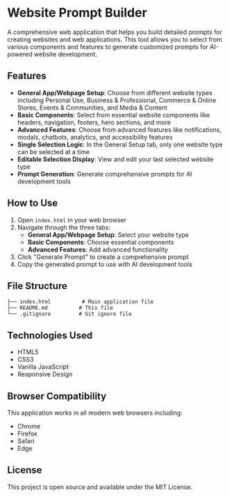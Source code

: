 # Website Prompt Builder

A comprehensive web application that helps you build detailed prompts for creating websites and web applications. This tool allows you to select from various components and features to generate customized prompts for AI-powered website development.

## Features

- **General App/Webpage Setup**: Choose from different website types including Personal Use, Business & Professional, Commerce & Online Stores, Events & Communities, and Media & Content
- **Basic Components**: Select from essential website components like headers, navigation, footers, hero sections, and more
- **Advanced Features**: Choose from advanced features like notifications, modals, chatbots, analytics, and accessibility features
- **Single Selection Logic**: In the General Setup tab, only one website type can be selected at a time
- **Editable Selection Display**: View and edit your last selected website type
- **Prompt Generation**: Generate comprehensive prompts for AI development tools

## How to Use

1. Open `index.html` in your web browser
2. Navigate through the three tabs:
   - **General App/Webpage Setup**: Select your website type
   - **Basic Components**: Choose essential components
   - **Advanced Features**: Add advanced functionality
3. Click "Generate Prompt" to create a comprehensive prompt
4. Copy the generated prompt to use with AI development tools

## File Structure

```
├── index.html          # Main application file
├── README.md          # This file
└── .gitignore         # Git ignore file
```

## Technologies Used

- HTML5
- CSS3
- Vanilla JavaScript
- Responsive Design

## Browser Compatibility

This application works in all modern web browsers including:
- Chrome
- Firefox
- Safari
- Edge

## License

This project is open source and available under the MIT License.
